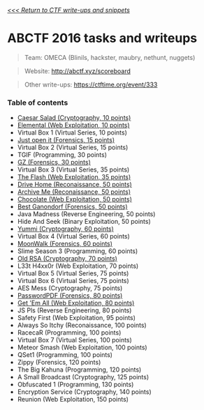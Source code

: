 _[<<< Return to CTF write-ups and snippets](https://github.com/nbrisset/CTF)_

# ABCTF 2016 tasks and writeups

> Team: OMECA (Blinils, hackster, maubry, nethunt, nuggets)

> Website: http://abctf.xyz/scoreboard

> Other write-ups: https://ctftime.org/event/333

### Table of contents
* [Caesar Salad (Cryptography, 10 points)](challenges/caesar-salad-10)
* [Elemental (Web Exploitation, 10 points)](challenges/elemental-10)
* Virtual Box 1 (Virtual Series, 10 points)
* [Just open it (Forensics, 15 points)](challenges/just-open-it-15)
* Virtual Box 2 (Virtual Series, 15 points)
* TGIF (Programming, 30 points)
* [GZ (Forensics, 30 points)](challenges/GZ-30)
* Virtual Box 3 (Virtual Series, 35 points)
* [The Flash (Web Exploitation, 35 points)](challenges/the-flash-35)
* [Drive Home (Reconaissance, 50 points)](challenges/drive-home-50)
* [Archive Me (Reconaissance, 50 points)](challenges/archive-me-50)
* [Chocolate (Web Exploitation, 50 points)](challenges/chocolate-50)
* [Best Ganondorf (Forensics, 50 points)](challenges/best-ganondorf-50)
* Java Madness (Reverse Engineering, 50 points)
* Hide And Seek (Binary Exploitation, 50 points)
* [Yummi (Cryptography, 60 points)](challenges/yummi-60)
* Virtual Box 4 (Virtual Series, 60 points)
* [MoonWalk (Forensics, 60 points)](challenges/moonwalk-60)
* Slime Season 3 (Programming, 60 points)
* [Old RSA (Cryptography, 70 points)](challenges/old-rsa-70)
* L33t H4xx0r (Web Exploitation, 70 points)
* Virtual Box 5 (Virtual Series, 75 points)
* Virtual Box 6 (Virtual Series, 75 points)
* AES Mess (Cryptography, 75 points)
* [PasswordPDF (Forensics, 80 points)](challenges/passwordpdf-80)
* [Get 'Em All (Web Exploitation, 80 points)](challenges/get-em-all-80)
* JS Pls (Reverse Engineering, 80 points)
* Safety First (Web Exploitation, 95 points)
* Always So Itchy (Reconaissance, 100 points)
* RacecaR (Programming, 100 points)
* Virtual Box 7 (Virtual Series, 100 points)
* Meteor Smash (Web Exploitation, 100 points)
* QSet1 (Programming, 100 points)
* Zippy (Forensics, 120 points)
* The Big Kahuna (Programming, 120 points)
* A Small Broadcast (Cryptography, 125 points)
* Obfuscated 1 (Programming, 130 points)
* Encryption Service (Cryptography, 140 points)
* Reunion (Web Exploitation, 150 points)
